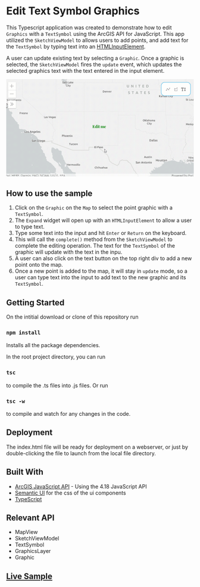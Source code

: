 # Edit Text Symbol Graphics

This Typescript application was created to demonstrate how to edit `Graphics` with a `TextSymbol` using the ArcGIS API for JavaScript. This app utilized the `SketchViewModel` to allows users to add points, and add text for the `TextSymbol` by typing text into an [HTMLInputElement](https://developer.mozilla.org/en-US/docs/Web/API/HTMLInputElement).

A user can update existing text by selecting a `Graphic`. Once a graphic is selected, the `SketchViewModel` fires the `update` event, which updates the selected graphics text with the text entered in the input element.

<img src="sketch-text.gif" width="600"/>

## How to use the sample
1. Click on the `Graphic` on the `Map` to select the point graphic with a `TextSymbol`.
2. The `Expand` widget will open up with an `HTMLInputElement` to allow a user to type text.
3. Type some text into the input and hit `Enter` or `Return` on the keyboard.
4. This will call the `complete()` method from the `SketchViewModel` to complete the editing operation. The text for the `TextSymbol` of the graphic will update with the text in the inpu.
5. A user can also click on the text button on the top right div to add a new point onto the map.
6. Once a new point is added to the map, it will stay in `update` mode, so a user can type text into the input to add text to the new graphic and its `TextSymbol`.

## Getting Started

On the intitial download or clone of this repository run

### `npm install`

Installs all the package dependencies.

In the root project directory, you can run

### `tsc`

to compile the .ts files into .js files. Or run

### `tsc -w`

to compile and watch for any changes in the code.

## Deployment

The index.html file will be ready for deployment on a webserver, or just by double-clicking the file to launch from the local file directory.

## Built With

* [ArcGIS JavaScript API](https://developers.arcgis.com/javascript/) - Using the 4.18 JavaScript API
* [Semantic UI](https://semantic-ui.com) for the css of the ui components
* [TypeScript](https://www.typescriptlang.org/)

## Relevant API
* MapView
* SketchViewModel
* TextSymbol
* GraphicsLayer
* Graphic

## [Live Sample](https://banuelosj.github.io/jsapi-samples/tree/master/typescript-samples/custom-sketch-with-text/)